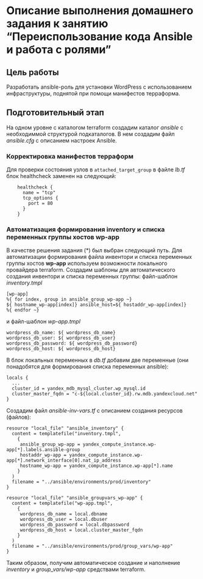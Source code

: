 # Описание выполнения домашнего задания к занятию “Переиспользование кода Ansible и работа с ролями”

## Цель работы
Разработать ansible-роль для установки WordPress с использованием инфраструктуры, поднятой при помощи манифестов терраформа.

## Подготовительный этап
На одном уровне с каталогом terraform создадим каталог *ansible* с необходиммой структурой подкаталогов.
В нем создадим файл *ansible.cfg* с описанием настроек Ansible.

### Корректировка манифестов терраформ

Для проверки состояния узлов в `attached_target_group` в файле *lb.tf* блок healthcheck заменен на следующий:

```hcl
    healthcheck {
      name = "tcp"
      tcp_options {
        port = 80
      }
    }
```
### Автоматизация формирования inventory и списка переменных группы хостов wp-app
В качестве решения задания (*) был выбран следующий путь.
Для автоматизации формирования файла инвентори и списка переменных группы хостов **wp-app** используем возможности локального провайдера terraform.
Создадим шаблоны для автоматического создания инвентори и списка переменных группы: файл-шаблон *inventory.tmpl*
```hcl
[wp-app]
%{ for index, group in ansible_group_wp-app ~}
${ hostname_wp-app[index]} ansible_host=${ hostaddr_wp-app[index]}
%{ endfor ~}
```
и файл-шаблон *wp-app.tmpl*
```hcl
wordpress_db_name: ${ wordpress_db_name}
wordpress_db_user: ${ wordpress_db_user}
wordpress_db_password: ${ wordpress_db_password}
wordpress_db_host: ${ wordpress_db_host}
```

В блок локальных переменных в *db.tf* добавим две переменные (они понадобятся для формирования списка переменных ansible):

```hcl
locals {
  ...
  cluster_id = yandex_mdb_mysql_cluster.wp_mysql.id
  cluster_master_fqdn = "c-${local.cluster_id}.rw.mdb.yandexcloud.net"
}
```
Создадим файл *ansible-inv-vars.tf* с описанием создания ресурсов (файлов):
```hcl
resource "local_file" "ansible_inventory" {
  content = templatefile("inventory.tmpl",
    {
     ansible_group_wp-app = yandex_compute_instance.wp-app[*].labels.ansible-group
     hostaddr_wp-app = yandex_compute_instance.wp-app[*].network_interface[0].nat_ip_address
     hostname_wp-app = yandex_compute_instance.wp-app[*].name
    }
  )
  filename = "../ansible/environments/prod/inventory"
}

resource "local_file" "ansible_groupvars_wp-app" {
  content = templatefile("wp-app.tmpl",
    {
     wordpress_db_name = local.dbname
     wordpress_db_user = local.dbuser
     wordpress_db_password = local.dbpassword
     wordpress_db_host = local.cluster_master_fqdn
    }
  )
  filename = "../ansible/environments/prod/group_vars/wp-app"
}
```
Таким образом, получим автоматическое создание и наполнение *inventory* и *group_vars/wp-app* средствами terraform.

